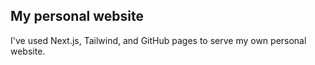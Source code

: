 ## My personal website

I've used Next.js, Tailwind, and GitHub pages to serve my own personal website.
